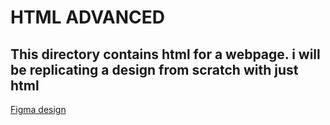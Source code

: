 # HTML ADVANCED

## This directory contains html for a webpage. i will be replicating a design from scratch with just html
[Figma design](https://www.figma.com/file/yLCCDVnfT527hOfLsejpv6/Homepage-(Copy)?type=design&node-id=0%3A1&mode=dev)